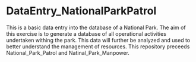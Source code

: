 # DataEntry_NationalParkPatrol
This is a basic data entry into the database of a National Park. The aim of this exercise is to generate a database of all operational activities undertaken withing the park. This data will further be analyzed and used to better understand the management of resources. This repository preceeds National_Park_Patrol and Natinal_Park_Manpower. 

